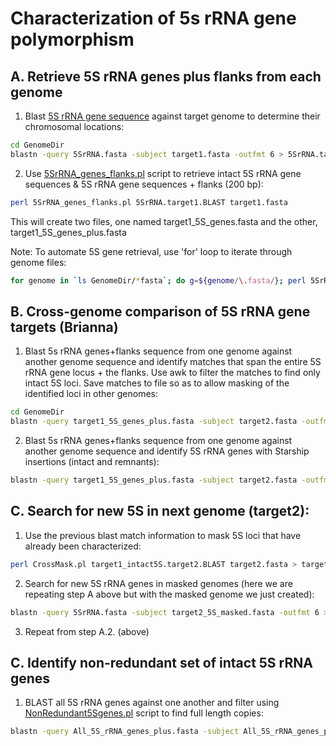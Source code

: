 # Characterization of 5s rRNA gene polymorphism

## A. Retrieve 5S rRNA genes plus flanks from each genome

1. Blast [5S rRNA gene sequence](/data/5SrRNA.fasta) against target genome to determine their chromosomal locations:
```bash
cd GenomeDir
blastn -query 5SrRNA.fasta -subject target1.fasta -outfmt 6 > 5SrRNA.target1.BLAST
```
2. Use [5SrRNA_genes_flanks.pl](/scripts/5SrRNA_genes_flanks.pl) script to retrieve intact 5S rRNA gene sequences & 5S rRNA gene sequences + flanks (200 bp):
```bash
perl 5SrRNA_genes_flanks.pl 5SrRNA.target1.BLAST target1.fasta
```
This will create two files, one named target1_5S_genes.fasta and the other, target1_5S_genes_plus.fasta

Note: To automate 5S gene retrieval, use 'for' loop to iterate through genome files:
```bash
for genome in `ls GenomeDir/*fasta`; do g=${genome/\.fasta/}; perl 5SrRNA_genes_flanks.pl 5SrRNA.${g}.BLAST $genome; done
```
## B. Cross-genome comparison of 5S rRNA gene targets (Brianna)

1. Blast 5s rRNA genes+flanks sequence from one genome against another genome sequence and identify matches that span the entire 5S rRNA gene locus + the flanks. Use awk to filter the matches to find only intact 5S loci. Save matches to file so as to allow masking of the identified loci in other genomes:
```bash
cd GenomeDir
blastn -query target1_5S_genes_plus.fasta -subject target2.fasta -outfmt 6 | awk '$4 > 400' > target1_intact5S.target2.BLAST
```
2. Blast 5s rRNA genes+flanks sequence from one genome against another genome sequence and identify 5S rRNA genes with Starship insertions (intact and remnants):
```bash
blastn -query target1_5S_genes_plus.fasta -subject target2.fasta -outfmt 6 | awk '$4 > 220 && $4 < 280' > target1_5SplusSS.target2.BLAST
```
## C. Search for new 5S in next genome (target2):

1. Use the previous blast match information to mask 5S loci that have already been characterized:
```bash
perl CrossMask.pl target1_intact5S.target2.BLAST target2.fasta > target2_5S_masked.fasta
```
2. Search for new 5S rRNA genes in masked genomes (here we are repeating step A above but with the masked genome we just created):
```bash
blastn -query 5SrRNA.fasta -subject target2_5S_masked.fasta -outfmt 6 > 5SrRNA.target2_5S_masked.BLAST
```
3. Repeat from step A.2. (above)

## C. Identify non-redundant set of intact 5S rRNA genes
1. BLAST all 5S rRNA genes against one another and filter using [NonRedundant5Sgenes.pl](/scripts/NonRedundant5Sgenes.pl) script to find full length copies:
```bash
blastn -query All_5S_rRNA_genes_plus.fasta -subject All_5S_rRNA_genes_plus.fasta -outfmt 6 2>/dev/null| awk '$4 > 450 && $4 < 500' | NonRedundant5Sgenes.pl - > NonRedundant5SrRNAgenes.txt
```

